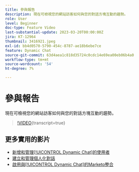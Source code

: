 ```yaml
---
title: 參與報告
description: 現在可檢視您的網站訪客如何與您的對話方塊互動的趨勢。
role: User
level: Beginner
doc-type: Feature Video
last-substantial-update: 2023-03-20T00:00:00Z
jira: KT-12964
thumbnail: 3416921.jpeg
exl-id: bb4d0570-5790-454c-8787-ae18b6ebe7ce
feature: Dynamic Chat
source-git-commit: 63d4aea1c818d35724c0cdc14e69ea00eb06b4a0
workflow-type: tm+mt
source-wordcount: '54'
ht-degree: 7%

---
```


# 參與報告

現在可檢視您的網站訪客如何與您的對話方塊互動的趨勢。

>[!VIDEO](https://video.tv.adobe.com/v/3437711/?quality=12&learn=on&captions=chi_hant){transcript=true}

## 更多實用的影片

* [新增和管理[!UICONTROL Dynamic Chat]的使用者](user-management.md)
* [建立和管理個人化對話](dialogue-management.md)
* [啟用與[!UICONTROL Dynamic Chat]的Marketo整合](marketo-integration.md)
